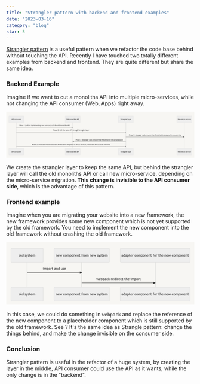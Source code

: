 ```yaml
---
title: "Strangler pattern with backend and frontend examples"
date: "2023-03-16"
category: "blog"
star: 5
---
```


[Strangler pattern](https://www.redhat.com/architect/pros-and-cons-strangler-architecture-pattern) is a useful pattern when we refactor the code base behind without touching the API. Recently I have touched two totally different examples from backend and frontend. They are quite different but share the same idea.

### Backend Example

Imagine if we want to cut a monoliths API into multiple micro-services, while not changing the API consumer (Web, Apps) right away.

![](images/strangler/1.png)

We create the strangler layer to keep the same API, but behind the strangler layer will call the old monoliths API or call new micro-service, depending on the micro-service migration. **This change is invisible to the API consumer side**, which is the advantage of this pattern.

### Frontend example

Imagine when you are migrating your website into a new framework, the new framework provides some new component which is not yet supported by the old framework. You need to implement the new component into the old framework without crashing the old framework.

![](images/strangler/2.png)

In this case, we could do something in `webpack` and replace the reference of the new component to a placeholder component which is still supported by the old framework. See ? It's the same idea as Strangle pattern: change the things behind, and make the change invisible on the consumer side.

### Conclusion

Strangler pattern is useful in the refactor of a huge system, by creating the layer in the middle, API consumer could use the API as it wants, while the only change is in the "backend".  
